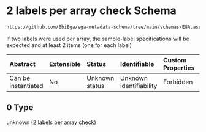 # 2 labels per array check Schema

```txt
https://github.com/EbiEga/ega-metadata-schema/tree/main/schemas/EGA.assay.json#/properties/assay_type_specifications/properties/array_assay_specifications/anyOf/0
```

If two labels were used per array, the sample-label specifications will be expected and at least 2 items (one for each label)

| Abstract            | Extensible | Status         | Identifiable            | Custom Properties | Additional Properties | Access Restrictions | Defined In                                                      |
| :------------------ | :--------- | :------------- | :---------------------- | :---------------- | :-------------------- | :------------------ | :-------------------------------------------------------------- |
| Can be instantiated | No         | Unknown status | Unknown identifiability | Forbidden         | Allowed               | none                | [EGA.assay.json*](../out/EGA.assay.json "open original schema") |

## 0 Type

unknown ([2 labels per array check](ega-11-properties-assay-type-specifications-properties-specifications-of-an-array-assay-anyof-2-labels-per-array-check.md))
